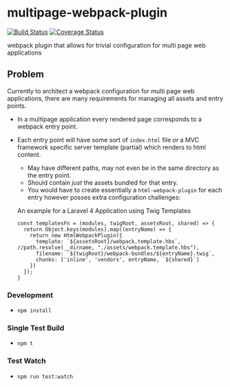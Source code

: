 # multipage-webpack-plugin
[![Build Status](https://travis-ci.org/mutualofomaha/multipage-webpack-plugin.svg?branch=master)](https://travis-ci.org/mutualofomaha/multipage-webpack-plugin)
[![Coverage Status](https://coveralls.io/repos/github/mutualofomaha/multipage-webpack-plugin/badge.svg?branch=master)](https://coveralls.io/github/mutualofomaha/multipage-webpack-plugin?branch=master)

webpack plugin that allows for trivial configuration for multi page web applications

## Problem

Currently to architect a webpack configuration for multi page web applications, there are many requirements for managing all assets and entry points. 

- In a multipage application every rendered page corresponds to a webpack entry point.
- Each entry point will have some sort of `index.html` file _or_ a MVC framework specific server template (partial) which renders to html content.
  - May have different paths, may not even be in the same directory as the entry point.
  - Should contain _just_ the assets bundled for that entry.
  - You would have to create essentially a `html-webpack-plugin` for each entry however posses extra configuration challenges:
  
  An example for a Laravel 4 Application using Twig Templates

  ```
  const templatesFn = (modules, twigRoot, assetsRoot, shared) => {
    return Object.keys(modules).map((entryName) => {
      return new HtmlWebpackPlugin({
        template: `${assetsRoot}/webpack.template.hbs`, //path.resolve(__dirname, "./assets/webpack.template.hbs"),
        filename: `${twigRoot}/webpack-bundles/${entryName}.twig`,
        chunks: ['inline', 'vendors', entryName, `${shared}`]
      })
    });
  } 
  ```

### Development

- `npm install`


### Single Test Build
- `npm t` 


### Test Watch
- `npm run test:watch`
